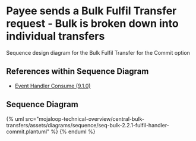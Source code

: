 # Payee sends a Bulk Fulfil Transfer request - Bulk is broken down into individual transfers

Sequence design diagram for the Bulk Fulfil Transfer for the Commit option

## References within Sequence Diagram

* [Event Handler Consume (9.1.0)](../../central-event-processor/9.1.0-event-handler-placeholder.md)

## Sequence Diagram

{% uml src="mojaloop-technical-overview/central-bulk-transfers/assets/diagrams/sequence/seq-bulk-2.2.1-fulfil-handler-commit.plantuml" %}
{% enduml %}
